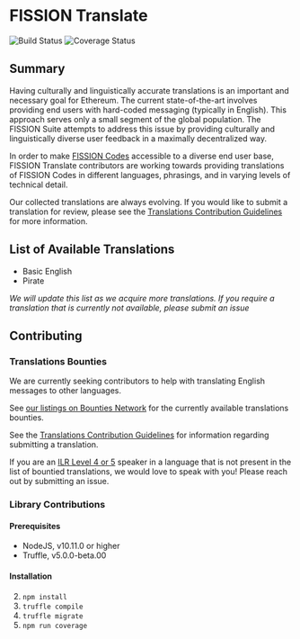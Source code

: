 # FISSION Translate

![Build Status](https://travis-ci.org/jenncoop/fission-translate.svg?branch=master) ![Coverage Status](https://coveralls.io/repos/github/jenncoop/fission-translate/badge.svg)

## Summary

Having culturally and linguistically accurate translations is an important and necessary goal for Ethereum. The current state-of-the-art involves providing end users with hard-coded messaging (typically in English). This approach serves only a small segment of the global population. The FISSION Suite attempts to address this issue by providing culturally and linguistically diverse user feedback in a maximally decentralized way.

In order to make [FISSION Codes](https://github.com/expede/fission-codes) accessible to a diverse end user base, FISSION Translate contributors are working towards providing translations of FISSION Codes in different languages, phrasings, and in varying levels of technical detail.

Our collected translations are always evolving. If you would like to submit a translation for review, please see the [Translations Contribution Guidelines](https://github.com/jenncoop/fission-translate/blob/master/TRANSLATIONS_CONTRIBUTION_GUIDELINES.md) for more information.

## List of Available Translations
* Basic English
* Pirate

*We will update this list as we acquire more translations. If you require a translation that is currently not available, please submit an issue*

## Contributing

### Translations Bounties

We are currently seeking contributors to help with translating English messages to other languages.

See [our listings on Bounties Network](https://explorer.bounties.network/profile/0xa4be5ffe86423f5ecae5e011abf69870bf42f5f8?bountyStage=active&platform=bounties-network%2Cgitcoin) for the currently available translations bounties.

See the [Translations Contribution Guidelines](https://github.com/jenncoop/fission-translate/blob/master/TRANSLATIONS_CONTRIBUTION_GUIDELINES.md) for information regarding submitting a translation.

If you are an [ILR Level 4 or 5](https://https://en.wikipedia.org/wiki/ILR_scale) speaker in a language that is not present in the list of bountied translations, we would love to speak with you! Please reach out by submitting an issue.

### Library Contributions

#### Prerequisites

* NodeJS, v10.11.0 or higher
* Truffle, v5.0.0-beta.00

#### Installation

2. `npm install`
3. `truffle compile`
4. `truffle migrate`
4. `npm run coverage`
